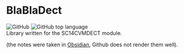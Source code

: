 # BlaBlaDect
![GitHub](https://img.shields.io/github/license/ambraglow/blabladect) ![GitHub top language](https://img.shields.io/github/languages/top/ambraglow/blabladect)  
Library written for the SC14CVMDECT module.

(the notes were taken in [Obsidian](https://obsidian.md/), Github does not render them well).